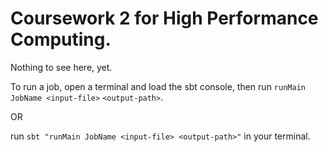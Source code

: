 Coursework 2 for High Performance Computing.
===========

Nothing to see here, yet.

To run a job, open a terminal and load the sbt console, then run `runMain JobName <input-file>`
`<output-path>`.

OR

run `sbt "runMain JobName <input-file> <output-path>"` in your terminal.

